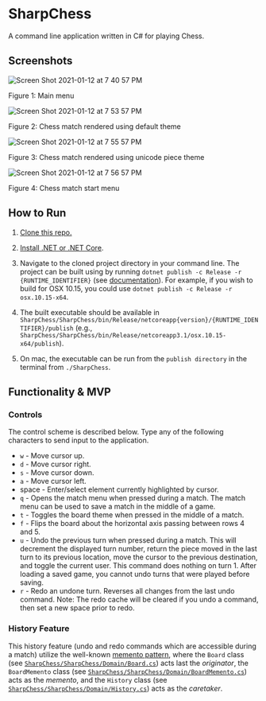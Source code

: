 # SharpChess

A command line application written in C# for playing Chess.

## Screenshots

![Screen Shot 2021-01-12 at 7 40 57 PM](https://user-images.githubusercontent.com/30376211/104391931-01eb4b80-550f-11eb-9ac6-aea20bd3e262.png)

Figure 1: Main menu

![Screen Shot 2021-01-12 at 7 53 57 PM](https://user-images.githubusercontent.com/30376211/104392279-c2712f00-550f-11eb-87f3-2b1f084a84f0.png)

Figure 2: Chess match rendered using default theme

![Screen Shot 2021-01-12 at 7 55 57 PM](https://user-images.githubusercontent.com/30376211/104392458-17ad4080-5510-11eb-8609-7a3b487d33d4.png)

Figure 3: Chess match rendered using unicode piece theme

![Screen Shot 2021-01-12 at 7 56 57 PM](https://user-images.githubusercontent.com/30376211/104392569-59d68200-5510-11eb-8171-ed30e8a06116.png)

Figure 4: Chess match start menu

## How to Run

1. [Clone this repo.](https://git-scm.com/book/en/v2/Git-Basics-Getting-a-Git-Repository#_git_cloning)

2. [Install .NET or .NET Core](https://dotnet.microsoft.com/download).

3. Navigate to the cloned project directory in your command line. The project can be built using by running `dotnet publish -c Release -r {RUNTIME_IDENTIFIER}` (see [documentation](https://docs.microsoft.com/en-us/dotnet/core/tools/dotnet-publish)). For example, if you wish to build for OSX 10.15, you could use `dotnet publish -c Release -r osx.10.15-x64`.

4. The built executable should be available in `SharpChess/SharpChess/bin/Release/netcoreapp{version}/{RUNTIME_IDENTIFIER}/publish` (e.g., `SharpChess/SharpChess/bin/Release/netcoreapp3.1/osx.10.15-x64/publish`).

5. On mac, the executable can be run from the `publish directory` in the terminal from `./SharpChess`.

## Functionality & MVP

### Controls

The control scheme is described below. Type any of the following characters to send input to the application.

* `w` - Move cursor up.
* `d` - Move cursor right.
* `s` - Move cursor down.
* `a` - Move cursor left.
* space - Enter/select element currently highlighted by cursor.
* `q` - Opens the match menu when pressed during a match. The match menu can be used to save a match in the middle of a game.
* `t` - Toggles the board theme when pressed in the middle of a match.
* `f` - Flips the board about the horizontal axis passing between rows 4 and 5.
* `u` - Undo the previous turn when pressed during a match. This will decrement the displayed turn number, return the piece moved in the last turn to its previous location, move the cursor to the previous destination, and toggle the current user. This command does nothing on turn 1. After loading a saved game, you cannot undo turns that were played before saving.
* `r` - Redo an undone turn. Reverses all changes from the last undo command. Note: The redo cache will be cleared if you undo a command, then set a new space prior to redo.

### History Feature

This history feature (undo and redo commands which are accessible during a match) utilize the well-known [memento pattern](https://en.wikipedia.org/wiki/Memento_pattern), where the `Board` class (see [`SharpChess/SharpChess/Domain/Board.cs`](https://github.com/rowanlittlefield/SharpChess/blob/master/SharpChess/Domain/Board.cs)) acts last the *originator*, the `BoardMemento` class (see [`SharpChess/SharpChess/Domain/BoardMemento.cs`](https://github.com/rowanlittlefield/SharpChess/blob/master/SharpChess/Domain/BoardMemento.cs)) acts as the *memento*, and the `History` class (see [`SharpChess/SharpChess/Domain/History.cs`](https://github.com/rowanlittlefield/SharpChess/blob/master/SharpChess/Domain/History.cs)) acts as the *caretaker*.
